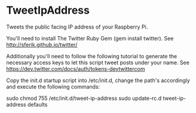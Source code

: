 TweetIpAddress
==============

Tweets the public facing IP address of your Raspberry Pi.

You'll need to install The Twitter Ruby Gem (gem install twitter). See http://sferik.github.io/twitter/

Additionally you'll need to follow the following tutorial to generate the necessary 
access keys to let this script tweet posts under your name. 
See https://dev.twitter.com/docs/auth/tokens-devtwittercom

Copy the init.d startup script into /etc/init.d, change the path's accordingly and execute the following commands:

sudo chmod 755 /etc/init.d/tweet-ip-address
sudo update-rc.d tweet-ip-address defaults
